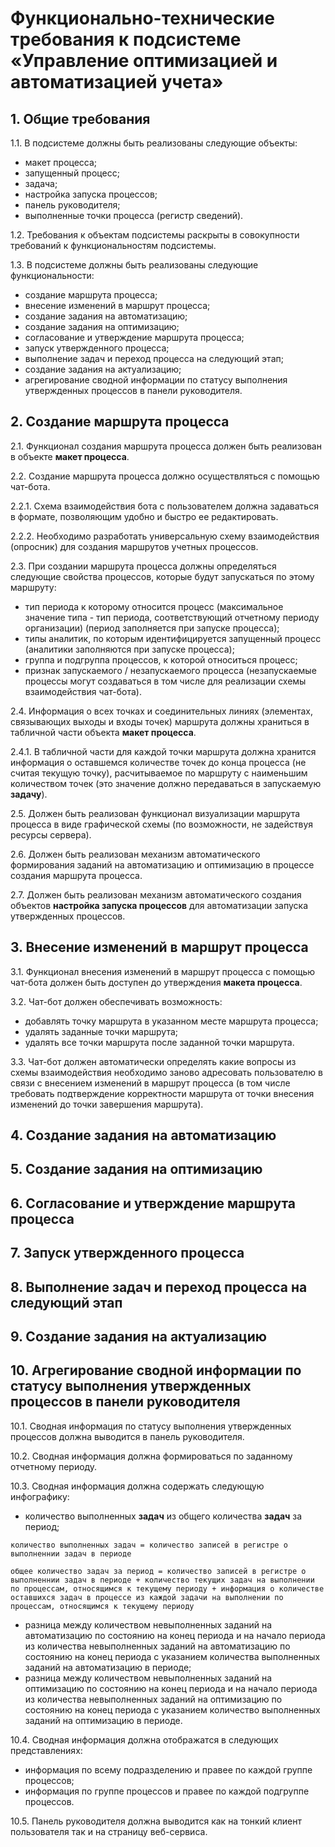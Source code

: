 # Функционально-технические требования к подсистеме «Управление оптимизацией и автоматизацией учета»

## 1. Общие требования

1.1. В подсистеме должны быть реализованы следующие объекты:
- макет процесса;
- запущенный процесс;
- задача;
- настройка запуска процессов;
- панель руководителя;
- выполненные точки процесса (регистр сведений).

1.2. Требования к объектам подсистемы раскрыты в совокупности требований к функциональностям подсистемы.

1.3. В подсистеме должны быть реализованы следующие функциональности:
- создание маршрута процесса;
- внесение изменений в маршрут процесса;
- создание задания на автоматизацию;
- создание задания на оптимизацию;
- согласование и утверждение маршрута процесса;
- запуск утвержденного процесса;
- выполнение задач и переход процесса на следующий этап;
- создание задания на актуализацию;
- агрегирование сводной информации по статусу выполнения утвержденных процессов в панели руководителя.

## 2. Создание маршрута процесса

2.1. Функционал создания маршрута процесса должен быть реализован в объекте **макет процесса**.

2.2. Создание маршрута процесса должно осуществляться с помощью чат-бота.

2.2.1. Схема взаимодействия бота с пользователем должна задаваться в формате, позволяющим удобно и быстро ее редактировать.

2.2.2. Необходимо разработать универсальную схему взаимодействия (опросник) для создания маршрутов учетных процессов.

2.3. При создании маршрута процесса должны определяться следующие свойства процессов, которые будут запускаться по этому маршруту:
- тип периода к которому относится процесс (максимальное значение типа - тип периода, соответствующий отчетному периоду организации) (период заполняется при запуске процесса);
- типы аналитик, по которым идентифицируется запущенный процесс (аналитики заполняются при запуске процесса);
- группа и подгруппа процессов, к которой относиться процесс;
- признак запускаемого / незапускаемого процесса (незапускаемые процессы могут создаваться в том числе для реализации схемы взаимодействия чат-бота).

2.4. Информация о всех точках и соединительных линиях (элементах, связывающих выходы и входы точек) маршрута должны храниться в табличной части объекта **макет процесса**.

2.4.1. В табличной части для каждой точки маршрута должна хранится информация о оставшемся количестве точек до конца процесса (не считая текущую точку), расчитываемое по маршруту с наименьшим количеством точек (это значение должно передаваться в запускаемую **задачу**).

2.5. Должен быть реализован функционал визуализации маршрута процесса в виде графической схемы (по возможности, не задействуя ресурсы сервера).

2.6. Должен быть реализован механизм автоматического формирования заданий на автоматизацию и оптимизацию в процессе создания маршрута процесса.

2.7. Должен быть реализован механизм автоматического создания объектов **настройка запуска процессов** для автоматизации запуска утвержденных процессов.

## 3. Внесение изменений в маршрут процесса

3.1. Функционал внесения изменений в маршрут процесса с помощью чат-бота должен быть доступен до утверждения **макета процесса**.

3.2. Чат-бот должен обеспечивать возможность:
- добавлять точку маршрута в указанном месте маршрута процесса;
- удалять заданные точки маршрута;
- удалять все точки маршрута после заданной точки маршрута.

3.3. Чат-бот должен автоматически определять какие вопросы из схемы взаимодействия необходимо заново адресовать пользователю в связи с внесением изменений в маршрут процесса (в том числе требовать подтверждение корректности маршрута от точки внесения изменений до точки завершения маршрута).

## 4. Создание задания на автоматизацию

## 5. Создание задания на оптимизацию

## 6. Согласование и утверждение маршрута процесса

## 7. Запуск утвержденного процесса

## 8. Выполнение задач и переход процесса на следующий этап

## 9. Создание задания на актуализацию

## 10. Агрегирование сводной информации по статусу выполнения утвержденных процессов в панели руководителя

10.1. Сводная информация по статусу выполнения утвержденных процессов должна выводится в панель руководителя.

10.2. Сводная информация должна формироваться по заданному отчетному периоду.

10.3. Сводная информация должна содержать следующую инфографику:
- количество выполненных **задач** из общего количества **задач** за период;

`количество выполненных задач = количество записей в регистре о выполненнии задач в периоде`

`общее количество задач за период = количество записей в регистре о выполненнии задач в периоде + количество текущих задач на выполнении по процессам, относящимся к текущему периоду + информация о количестве оставшихся задач в процессе из каждой задачи на выполнении по процессам, относящимся к текущему периоду`

- разница между количеством невыполненных заданий на автоматизацию по состоянию на конец периода и на начало периода из количества невыполненных заданий на автоматизацию по состоянию на конец периода с указанием количества выполненных заданий на автоматизацию в периоде;
- разница между количеством невыполненных заданий на оптимизацию по состоянию на конец периода и на начало периода из количества невыполненных заданий на оптимизацию по состоянию на конец периода с указанием количество выполненных заданий на оптимизацию в периоде.

10.4. Сводная информация должна отображатся в следующих представлениях:
- информация по всему подразделению и правее по каждой группе процессов;
- информация по группе процессов и правее по каждой подгруппе процессов.

10.5. Панель руководителя должна выводится как на тонкий клиент пользователя так и на страницу веб-сервиса.
